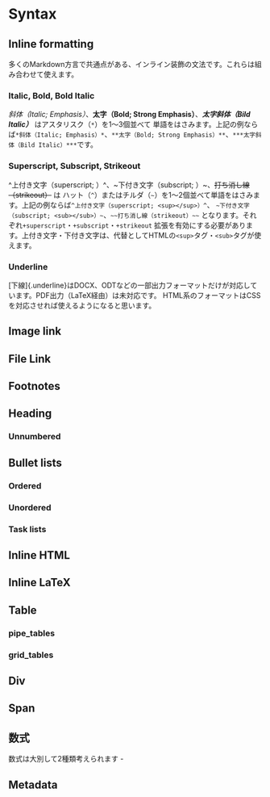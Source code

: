 # Syntax
## Inline formatting

多くのMarkdown方言で共通点がある、インライン装飾の文法です。これらは組み合わせて使えます。

### Italic, Bold, Bold Italic

*斜体（Italic; Emphasis）*、**太字（Bold; Strong Emphasis）**、***太字斜体（Bild Italic）*** はアスタリスク（`*`）を1〜3個並べて
単語をはさみます。上記の例ならば`*斜体（Italic; Emphasis）*`、`**太字（Bold; Strong Emphasis）**`、`***太字斜体（Bild Italic）***`です。

### Superscript, Subscript, Strikeout

^上付き文字（superscript; <sup></sup>）^、~下付き文字（subscript; <sub></sub>）~、~~打ち消し線（strikeout）~~ は
ハット（`^`）またはチルダ（`~`）を1〜2個並べて単語をはさみます。上記の例ならば`^上付き文字（superscript; <sup></sup>）^`、
`~下付き文字（subscript; <sub></sub>）~`、`~~打ち消し線（strikeout）~~` となります。それぞれ`+superscript`・`+subscript`・`+strikeout`
拡張を有効にする必要があります。上付き文字・下付き文字は、代替としてHTMLの`<sup>`タグ・`<sub>`タグが使えます。

### Underline

[下線]{.underline}はDOCX、ODTなどの一部出力フォーマットだけが対応しています。PDF出力（LaTeX経由）は未対応です。
HTML系のフォーマットはCSSを対応させれば使えるようになると思います。

## Image link
## File Link
## Footnotes
## Heading
### Unnumbered
## Bullet lists
### Ordered
### Unordered
### Task lists
## Inline HTML
## Inline LaTeX
## Table
### pipe_tables
### grid_tables
## Div
## Span
## 数式

数式は大別して2種類考えられます -

## Metadata
